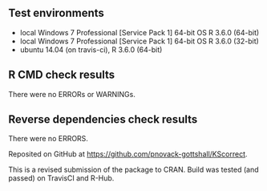 ## Test environments
* local Windows 7 Professional [Service Pack 1] 64-bit OS R 3.6.0 (64-bit)
* local Windows 7 Professional [Service Pack 1] 64-bit OS R 3.6.0 (32-bit)
* ubuntu 14.04 (on travis-ci), R 3.6.0 (64-bit)

## R CMD check results
There were no ERRORs or WARNINGs.

## Reverse dependencies check results
There were no ERRORS.

Reposited on GitHub at https://github.com/pnovack-gottshall/KScorrect.

This is a revised submission of the package to CRAN. Build was tested (and passed) on TravisCI and R-Hub.
